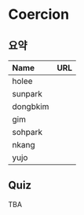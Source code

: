# Coercion

## 요약
| Name | URL |
|:---|:---|
| holee |  |
| sunpark |  |
| dongbkim |  |
| gim |  |
| sohpark |  |
| nkang |  |
| yujo |  |

## Quiz

TBA
